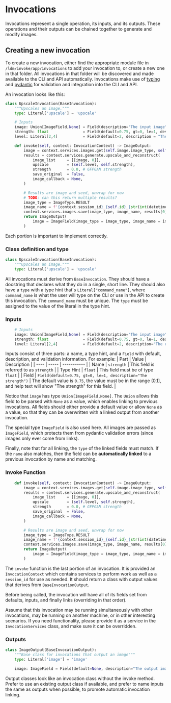 # Invocations

Invocations represent a single operation, its inputs, and its outputs. These operations and their outputs can be chained together to generate and modify images.

## Creating a new invocation

To create a new invocation, either find the appropriate module file in `/ldm/invoke/app/invocations` to add your invocation to, or create a new one in that folder. All invocations in that folder will be discovered and made available to the CLI and API automatically. Invocations make use of [typing](https://docs.python.org/3/library/typing.html) and [pydantic](https://pydantic-docs.helpmanual.io/) for validation and integration into the CLI and API.

An invocation looks like this:

```py
class UpscaleInvocation(BaseInvocation):
    """Upscales an image."""
    type: Literal['upscale'] = 'upscale'

    # Inputs
    image: Union[ImageField,None] = Field(description="The input image")
    strength: float               = Field(default=0.75, gt=0, le=1, description="The strength")
    level: Literal[2,4]           = Field(default=2, description = "The upscale level")

    def invoke(self, context: InvocationContext) -> ImageOutput:
        image = context.services.images.get(self.image.image_type, self.image.image_name)
        results = context.services.generate.upscale_and_reconstruct(
            image_list     = [[image, 0]],
            upscale        = (self.level, self.strength),
            strength       = 0.0, # GFPGAN strength
            save_original  = False,
            image_callback = None,
        )

        # Results are image and seed, unwrap for now
        # TODO: can this return multiple results?
        image_type = ImageType.RESULT
        image_name = f'{context.session_id}_{self.id}_{str(int(datetime.now(timezone.utc).timestamp()))}.png'
        context.services.images.save(image_type, image_name, results[0][0])
        return ImageOutput(
            image = ImageField(image_type = image_type, image_name = image_name)
        )
```

Each portion is important to implement correctly.

### Class definition and type
```py
class UpscaleInvocation(BaseInvocation):
    """Upscales an image."""
    type: Literal['upscale'] = 'upscale'
```
All invocations must derive from `BaseInvocation`. They should have a docstring that declares what they do in a single, short line. They should also have a `type` with a type hint that's `Literal["command_name"]`, where `command_name` is what the user will type on the CLI or use in the API to create this invocation. The `command_name` must be unique. The `type` must be assigned to the value of the literal in the type hint.

### Inputs
```py
    # Inputs
    image: Union[ImageField,None] = Field(description="The input image")
    strength: float               = Field(default=0.75, gt=0, le=1, description="The strength")
    level: Literal[2,4]           = Field(default=2, description="The upscale level")
```
Inputs consist of three parts: a name, a type hint, and a `Field` with default, description, and validation information. For example:
| Part | Value | Description |
| ---- | ----- | ----------- |
| Name | `strength` | This field is referred to as `strength` |
| Type Hint | `float` | This field must be of type `float` |
| Field | `Field(default=0.75, gt=0, le=1, description="The strength")` | The default value is `0.75`, the value must be in the range (0,1], and help text will show "The strength" for this field. |

Notice that `image` has type `Union[ImageField,None]`. The `Union` allows this field to be parsed with `None` as a value, which enables linking to previous invocations. All fields should either provide a default value or allow `None` as a value, so that they can be overwritten with a linked output from another invocation.

The special type `ImageField` is also used here. All images are passed as `ImageField`, which protects them from pydantic validation errors (since images only ever come from links).

Finally, note that for all linking, the `type` of the linked fields must match. If the `name` also matches, then the field can be **automatically linked** to a previous invocation by name and matching.

### Invoke Function
```py
    def invoke(self, context: InvocationContext) -> ImageOutput:
        image = context.services.images.get(self.image.image_type, self.image.image_name)
        results = context.services.generate.upscale_and_reconstruct(
            image_list     = [[image, 0]],
            upscale        = (self.level, self.strength),
            strength       = 0.0, # GFPGAN strength
            save_original  = False,
            image_callback = None,
        )

        # Results are image and seed, unwrap for now
        image_type = ImageType.RESULT
        image_name = f'{context.session_id}_{self.id}_{str(int(datetime.now(timezone.utc).timestamp()))}.png'
        context.services.images.save(image_type, image_name, results[0][0])
        return ImageOutput(
            image = ImageField(image_type = image_type, image_name = image_name)
        )
```
The `invoke` function is the last portion of an invocation. It is provided an `InvocationContext` which contains services to perform work as well as a `session_id` for use as needed. It should return a class with output values that derives from `BaseInvocationOutput`.

Before being called, the invocation will have all of its fields set from defaults, inputs, and finally links (overriding in that order).

Assume that this invocation may be running simultaneously with other invocations, may be running on another machine, or in other interesting scenarios. If you need functionality, please provide it as a service in the `InvocationServices` class, and make sure it can be overridden.

### Outputs
```py
class ImageOutput(BaseInvocationOutput):
    """Base class for invocations that output an image"""
    type: Literal['image'] = 'image'

    image: ImageField = Field(default=None, description="The output image")
```
Output classes look like an invocation class without the invoke method. Prefer to use an existing output class if available, and prefer to name inputs the same as outputs when possible, to promote automatic invocation linking.
